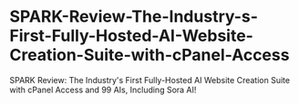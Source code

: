 # SPARK-Review-The-Industry-s-First-Fully-Hosted-AI-Website-Creation-Suite-with-cPanel-Access
SPARK Review: The Industry's First Fully-Hosted AI Website Creation Suite with cPanel Access and 99 AIs, Including Sora AI!

